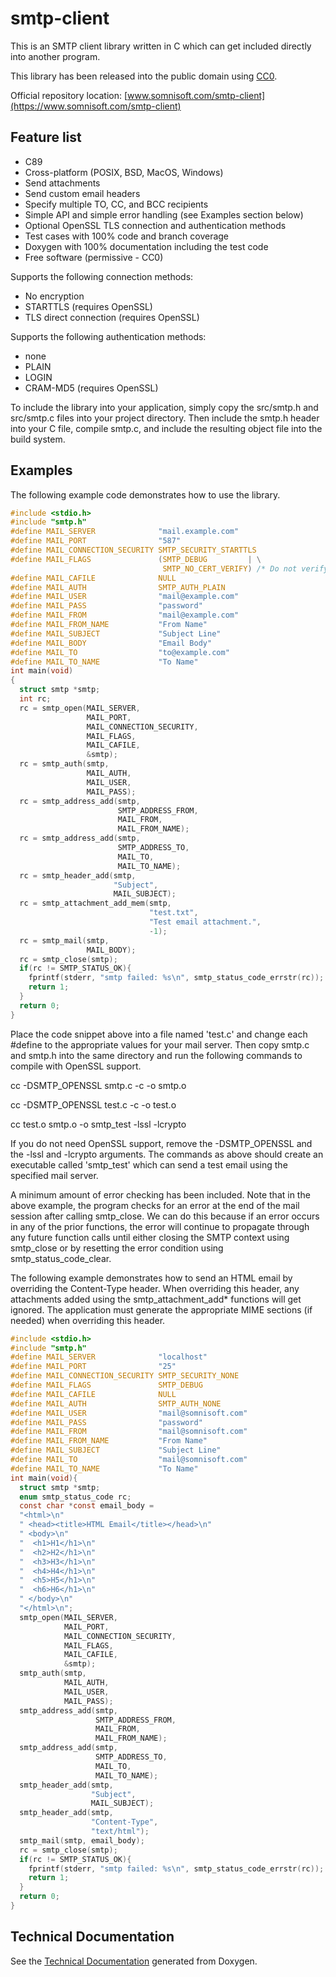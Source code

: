 # smtp-client

This is an SMTP client library written in C which can get included
directly into another program.

This library has been released into the public domain using
[CC0](https://creativecommons.org/publicdomain/zero/1.0/).

Official repository location:
[www.somnisoft.com/smtp-client](https://www.somnisoft.com/smtp-client)

## Feature list
* C89
* Cross-platform (POSIX, BSD, MacOS, Windows)
* Send attachments
* Send custom email headers
* Specify multiple TO, CC, and BCC recipients
* Simple API and simple error handling (see Examples section below)
* Optional OpenSSL TLS connection and authentication methods
* Test cases with 100% code and branch coverage
* Doxygen with 100% documentation including the test code
* Free software (permissive - CC0)

Supports the following connection methods:
* No encryption
* STARTTLS (requires OpenSSL)
* TLS direct connection (requires OpenSSL)

Supports the following authentication methods:
* none
* PLAIN
* LOGIN
* CRAM-MD5 (requires OpenSSL)

To include the library into your application, simply copy the src/smtp.h and
src/smtp.c files into your project directory. Then include the smtp.h header
into your C file, compile smtp.c, and include the resulting object file into
the build system.

## Examples
The following example code demonstrates how to use the library.

```C
#include <stdio.h>
#include "smtp.h"
#define MAIL_SERVER              "mail.example.com"
#define MAIL_PORT                "587"
#define MAIL_CONNECTION_SECURITY SMTP_SECURITY_STARTTLS
#define MAIL_FLAGS               (SMTP_DEBUG         | \
                                  SMTP_NO_CERT_VERIFY) /* Do not verify cert. */
#define MAIL_CAFILE              NULL
#define MAIL_AUTH                SMTP_AUTH_PLAIN
#define MAIL_USER                "mail@example.com"
#define MAIL_PASS                "password"
#define MAIL_FROM                "mail@example.com"
#define MAIL_FROM_NAME           "From Name"
#define MAIL_SUBJECT             "Subject Line"
#define MAIL_BODY                "Email Body"
#define MAIL_TO                  "to@example.com"
#define MAIL_TO_NAME             "To Name"
int main(void)
{
  struct smtp *smtp;
  int rc;
  rc = smtp_open(MAIL_SERVER,
                 MAIL_PORT,
                 MAIL_CONNECTION_SECURITY,
                 MAIL_FLAGS,
                 MAIL_CAFILE,
                 &smtp);
  rc = smtp_auth(smtp,
                 MAIL_AUTH,
                 MAIL_USER,
                 MAIL_PASS);
  rc = smtp_address_add(smtp,
                        SMTP_ADDRESS_FROM,
                        MAIL_FROM,
                        MAIL_FROM_NAME);
  rc = smtp_address_add(smtp,
                        SMTP_ADDRESS_TO,
                        MAIL_TO,
                        MAIL_TO_NAME);
  rc = smtp_header_add(smtp,
                       "Subject",
                       MAIL_SUBJECT);
  rc = smtp_attachment_add_mem(smtp,
                               "test.txt",
                               "Test email attachment.",
                               -1);
  rc = smtp_mail(smtp,
                 MAIL_BODY);
  rc = smtp_close(smtp);
  if(rc != SMTP_STATUS_OK){
    fprintf(stderr, "smtp failed: %s\n", smtp_status_code_errstr(rc));
    return 1;
  }
  return 0;
}
```

Place the code snippet above into a file named 'test.c' and change each #define
to the appropriate values for your mail server. Then copy smtp.c and smtp.h
into the same directory and run the following commands to compile with OpenSSL
support.

cc -DSMTP_OPENSSL smtp.c -c -o smtp.o

cc -DSMTP_OPENSSL test.c -c -o test.o

cc test.o smtp.o -o smtp_test -lssl -lcrypto

If you do not need OpenSSL support, remove the -DSMTP_OPENSSL and the
-lssl and -lcrypto arguments. The commands as above should create an
executable called 'smtp_test' which can send a test email using the specified
mail server.

A minimum amount of error checking has been included. Note that in the above
example, the program checks for an error at the end of the mail session after
calling smtp_close. We can do this because if an error occurs in any of the
prior functions, the error will continue to propagate through any future
function calls until either closing the SMTP context using smtp_close or by
resetting the error condition using smtp_status_code_clear.

The following example demonstrates how to send an HTML email by overriding the
Content-Type header. When overriding this header, any attachments added using
the smtp_attachment_add\* functions will get ignored. The application must
generate the appropriate MIME sections (if needed) when overriding this
header.

```C
#include <stdio.h>
#include "smtp.h"
#define MAIL_SERVER              "localhost"
#define MAIL_PORT                "25"
#define MAIL_CONNECTION_SECURITY SMTP_SECURITY_NONE
#define MAIL_FLAGS               SMTP_DEBUG
#define MAIL_CAFILE              NULL
#define MAIL_AUTH                SMTP_AUTH_NONE
#define MAIL_USER                "mail@somnisoft.com"
#define MAIL_PASS                "password"
#define MAIL_FROM                "mail@somnisoft.com"
#define MAIL_FROM_NAME           "From Name"
#define MAIL_SUBJECT             "Subject Line"
#define MAIL_TO                  "mail@somnisoft.com"
#define MAIL_TO_NAME             "To Name"
int main(void){
  struct smtp *smtp;
  enum smtp_status_code rc;
  const char *const email_body =
  "<html>\n"
  " <head><title>HTML Email</title></head>\n"
  " <body>\n"
  "  <h1>H1</h1>\n"
  "  <h2>H2</h1>\n"
  "  <h3>H3</h1>\n"
  "  <h4>H4</h1>\n"
  "  <h5>H5</h1>\n"
  "  <h6>H6</h1>\n"
  " </body>\n"
  "</html>\n";
  smtp_open(MAIL_SERVER,
            MAIL_PORT,
            MAIL_CONNECTION_SECURITY,
            MAIL_FLAGS,
            MAIL_CAFILE,
            &smtp);
  smtp_auth(smtp,
            MAIL_AUTH,
            MAIL_USER,
            MAIL_PASS);
  smtp_address_add(smtp,
                   SMTP_ADDRESS_FROM,
                   MAIL_FROM,
                   MAIL_FROM_NAME);
  smtp_address_add(smtp,
                   SMTP_ADDRESS_TO,
                   MAIL_TO,
                   MAIL_TO_NAME);
  smtp_header_add(smtp,
                  "Subject",
                  MAIL_SUBJECT);
  smtp_header_add(smtp,
                  "Content-Type",
                  "text/html");
  smtp_mail(smtp, email_body);
  rc = smtp_close(smtp);
  if(rc != SMTP_STATUS_OK){
    fprintf(stderr, "smtp failed: %s\n", smtp_status_code_errstr(rc));
    return 1;
  }
  return 0;
}
```

## Technical Documentation
See the [Technical Documentation](
https://www.somnisoft.com/smtp-client/technical-documentation/index.html)
generated from Doxygen.

